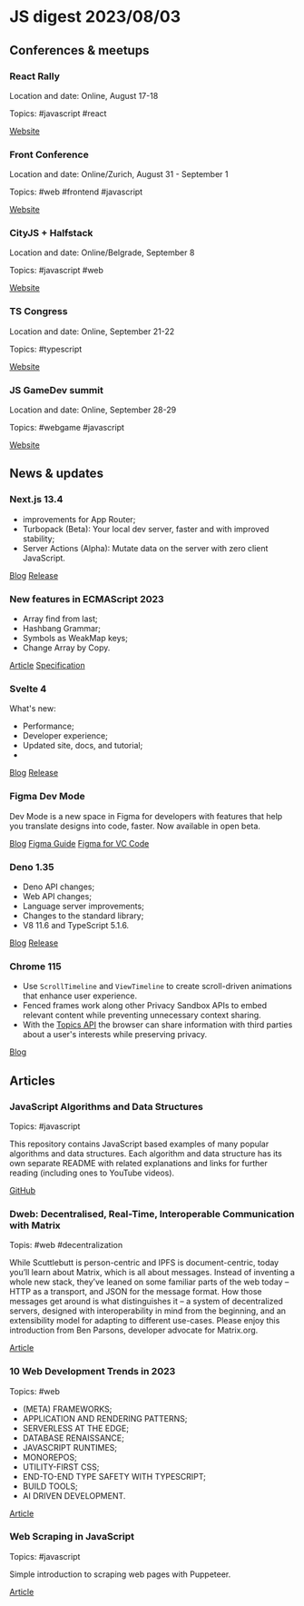 # JS digest 2023/08/03

## Conferences & meetups

### React Rally

Location and date: Online, August 17-18

Topics: #javascript #react

[Website](https://www.reactrally.com/)

### Front Conference

Location and date: Online/Zurich, August 31 - September 1

Topics: #web #frontend #javascript

[Website](https://frontconference.com/)

### CityJS + Halfstack

Location and date: Online/Belgrade, September 8

Topics: #javascript #web

[Website](https://belgrade.cityjsconf.org/)

### TS Congress

Location and date: Online, September 21-22

Topics: #typescript

[Website](https://typescriptcongress.com/)

### JS GameDev summit

Location and date: Online, September 28-29

Topics: #webgame #javascript

[Website](https://jsgamedev.com/)

## News & updates

### Next.js 13.4

- improvements for App Router;
- Turbopack (Beta): Your local dev server, faster and with improved stability;
- Server Actions (Alpha): Mutate data on the server with zero client JavaScript.

[Blog](https://nextjs.org/blog/next-13-4)
[Release](https://github.com/vercel/next.js/releases/tag/v13.4.0)

### New features in ECMAScript 2023

- Array find from last;
- Hashbang Grammar;
- Symbols as WeakMap keys;
- Change Array by Copy.

[Article](https://pawelgrzybek.com/whats-new-in-ecmascript-2023/)
[Specification](https://www.ecma-international.org/wp-content/uploads/ECMA-262_14th_edition_june_2023.pdf)

### Svelte 4

What's new:
- Performance;
- Developer experience;
- Updated site, docs, and tutorial;
- 

[Blog](https://svelte.dev/blog/svelte-4)
[Release]([https://github.com/sveltejs/svelte/blob/master/packages/svelte/CHANGELOG.md#400](https://github.com/sveltejs/svelte/releases/tag/svelte%404.0.0))

### Figma Dev Mode

Dev Mode is a new space in Figma for developers with features that help you translate designs into code, faster. Now available in open beta.

[Blog](https://www.figma.com/blog/introducing-dev-mode/)
[Figma Guide](https://help.figma.com/hc/en-us/articles/15023124644247-Guide-to-Dev-Mode)
[Figma for VC Code](https://help.figma.com/hc/en-us/articles/15023121296151)

### Deno 1.35

- Deno API changes;
- Web API changes;
- Language server improvements;
- Changes to the standard library;
- V8 11.6 and TypeScript 5.1.6.

[Blog](https://deno.com/blog/v1.35#improvements-to-npm-and-node-compatibility)
[Release](https://github.com/denoland/deno/releases/tag/v1.35.0)

### Chrome 115

- Use `ScrollTimeline` and `ViewTimeline` to create scroll-driven animations that enhance user experience.
- Fenced frames work along other Privacy Sandbox APIs to embed relevant content while preventing unnecessary context sharing.
- With the [Topics API](https://developer.chrome.com/docs/privacy-sandbox/topics/overview/) the browser can share information with third parties about a user's interests while preserving privacy.

[Blog](https://developer.chrome.com/blog/new-in-chrome-115/)

## Articles

### JavaScript Algorithms and Data Structures

Topics: #javascript

This repository contains JavaScript based examples of many popular algorithms and data structures.
Each algorithm and data structure has its own separate README with related explanations and links for further reading (including ones to YouTube videos).

[GitHub](https://github.com/trekhleb/javascript-algorithms)

### Dweb: Decentralised, Real-Time, Interoperable Communication with Matrix

Topis: #web #decentralization

While Scuttlebutt is person-centric and IPFS is document-centric, today you’ll learn about Matrix, which is all about messages. Instead of inventing a whole new stack, they’ve leaned on some familiar parts of the web today – HTTP as a transport, and JSON for the message format. How those messages get around is what distinguishes it – a system of decentralized servers, designed with interoperability in mind from the beginning, and an extensibility model for adapting to different use-cases. Please enjoy this introduction from Ben Parsons, developer advocate for Matrix.org.

[Article](https://hacks.mozilla.org/2018/10/dweb-decentralised-real-time-interoperable-communication-with-matrix/)

### 10 Web Development Trends in 2023

Topics: #web

- (META) FRAMEWORKS;
- APPLICATION AND RENDERING PATTERNS;
- SERVERLESS AT THE EDGE;
- DATABASE RENAISSANCE;
- JAVASCRIPT RUNTIMES;
- MONOREPOS;
- UTILITY-FIRST CSS;
- END-TO-END TYPE SAFETY WITH TYPESCRIPT;
- BUILD TOOLS;
- AI DRIVEN DEVELOPMENT.

[Article](https://www.robinwieruch.de/web-development-trends/)

### Web Scraping in JavaScript

Topics: #javascript

Simple introduction to scraping web pages with Puppeteer.

[Article](https://www-freecodecamp-org.cdn.ampproject.org/c/s/www.freecodecamp.org/news/web-scraping-in-javascript-with-puppeteer/amp/)
